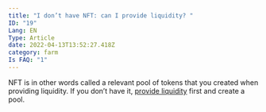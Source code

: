 ```yaml
---
title: "I don’t have NFT: can I provide liquidity? "
ID: "19"
Lang: EN
Type: Article
date: 2022-04-13T13:52:27.418Z
category: farm
Is FAQ: "1"
---
```

NFT is in other words called a relevant pool of tokens that you created when providing liquidity. If you don’t have it, [provide liquidity](https://docs.google.com/document/d/1GRzlSy1AAh4iRKR9W30OCUtmTr3_7gVdK4Pzq-9MWCo/edit#heading=h.2wc3g5ylgxe4) first and create a pool.